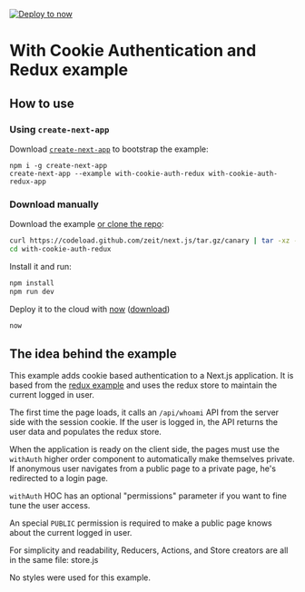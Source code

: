 [![Deploy to now](https://deploy.now.sh/static/button.svg)](https://deploy.now.sh/?repo=https://github.com/zeit/next.js/tree/master/examples/with-cookie-auth-redux)

# With Cookie Authentication and Redux example

## How to use

### Using `create-next-app`

Download [`create-next-app`](https://github.com/segmentio/create-next-app) to bootstrap the example:

```
npm i -g create-next-app
create-next-app --example with-cookie-auth-redux with-cookie-auth-redux-app
```

### Download manually

Download the example [or clone the repo](https://github.com/zeit/next.js):

```bash
curl https://codeload.github.com/zeit/next.js/tar.gz/canary | tar -xz --strip=2 next.js-canary/examples/with-cookie-auth-redux
cd with-cookie-auth-redux
```

Install it and run:

```bash
npm install
npm run dev
```

Deploy it to the cloud with [now](https://zeit.co/now) ([download](https://zeit.co/download))

```bash
now
```

## The idea behind the example

This example adds cookie based authentication to a Next.js application. It is based from 
the [redux example](https://github.com/zeit/next.js/tree/canary/examples/with-redux-wrapper) and 
uses the redux store to maintain the current logged in user.

The first time the page loads, it calls an `/api/whoami` API from the server side with the session cookie.
If the user is logged in, the API returns the user data and populates the redux store.

When the application is ready on the client side, the pages must use the `withAuth` higher order component
to automatically make themselves private. If anonymous user navigates from a public page to a private page, he's
redirected to a login page.

`withAuth` HOC has an optional "permissions" parameter if you want to fine tune the user access. 

An special `PUBLIC` permission is required to make a public page knows about the current logged in user.

For simplicity and readability, Reducers, Actions, and Store creators are all in the same file: store.js

No styles were used for this example.
